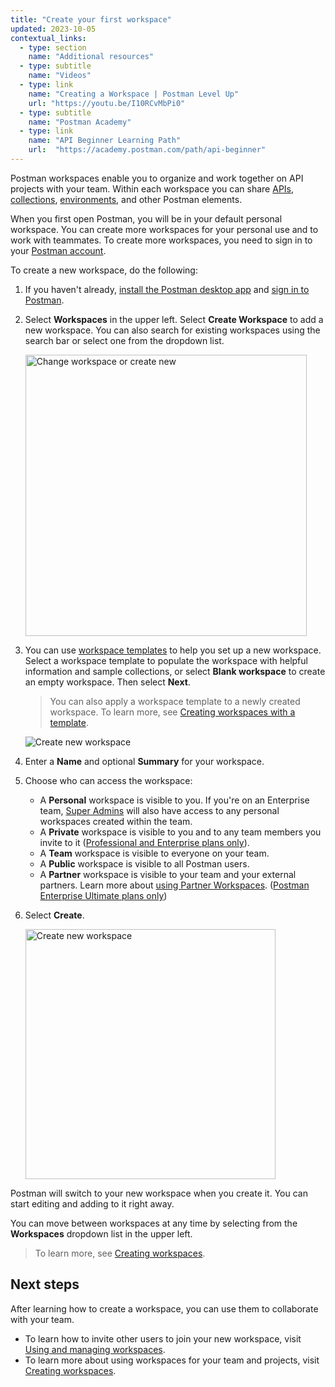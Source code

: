 ```yaml
---
title: "Create your first workspace"
updated: 2023-10-05
contextual_links:
  - type: section
    name: "Additional resources"
  - type: subtitle
    name: "Videos"
  - type: link
    name: "Creating a Workspace | Postman Level Up"
    url: "https://youtu.be/I10RCvMbPi0"
  - type: subtitle
    name: "Postman Academy"
  - type: link
    name: "API Beginner Learning Path"
    url:  "https://academy.postman.com/path/api-beginner"
---
```


Postman workspaces enable you to organize and work together on API projects with your team. Within each workspace you can share [APIs](/docs/designing-and-developing-your-api/creating-an-api/), [collections](/docs/getting-started/first-steps/creating-the-first-collection/), [environments](/docs/sending-requests/managing-environments/), and other Postman elements.

When you first open Postman, you will be in your default personal workspace. You can create more workspaces for your personal use and to work with teammates. To create more workspaces, you need to sign in to your [Postman account](/docs/getting-started/installation/postman-account/).

To create a new workspace, do the following:

1. If you haven't already, [install the Postman desktop app](/docs/getting-started/first-steps/get-postman/) and [sign in to Postman](/docs/getting-started/first-steps/sign-in-to-postman/).
1. Select **Workspaces** in the upper left. Select **Create Workspace** to add a new workspace. You can also search for existing workspaces using the search bar or select one from the dropdown list.

    <img alt="Change workspace or create new" src="https://assets.postman.com/postman-docs/v10/workspace-switcher-v10.1.jpg" width="450px"/>

1. You can use [workspace templates](/docs/collaborating-in-postman/using-workspaces/creating-workspaces/#creating-workspaces-with-a-template) to help you set up a new workspace. Select a workspace template to populate the workspace with helpful information and sample collections, or select **Blank workspace** to create an empty workspace. Then select **Next**.

    > You can also apply a workspace template to a newly created workspace. To learn more, see [Creating workspaces with a template](/docs/collaborating-in-postman/using-workspaces/creating-workspaces/#creating-workspaces-with-a-template).

    <img alt="Create new workspace" src="https://assets.postman.com/postman-docs/v10/create-workspace-and-apply-template-full-screen-v10-2.jpg"/>

1. Enter a **Name** and optional **Summary** for your workspace.
1. Choose who can access the workspace:
    * A **Personal** workspace is visible to you. If you're on an Enterprise team, [Super Admins](/docs/collaborating-in-postman/roles-and-permissions/#team-roles) will also have access to any personal workspaces created within the team.
    * A **Private** workspace is visible to you and to any team members you invite to it ([Professional and Enterprise plans only](https://www.postman.com/pricing)).
    * A **Team** workspace is visible to everyone on your team.
    * A **Public** workspace is visible to all Postman users.
    * A **Partner** workspace is visible to your team and your external partners. Learn more about [using Partner Workspaces](/docs/collaborating-in-postman/using-workspaces/partner-workspaces/). ([Postman Enterprise Ultimate plans only](https://www.postman.com/pricing))
1. Select **Create**.

    <img alt="Create new workspace" src="https://assets.postman.com/postman-docs/v10/create-workspace-v10-3.jpg" width="400px"/>

Postman will switch to your new workspace when you create it. You can start editing and adding to it right away.

You can move between workspaces at any time by selecting from the **Workspaces** dropdown list in the upper left.

> To learn more, see [Creating workspaces](/docs/collaborating-in-postman/using-workspaces/creating-workspaces/).

## Next steps

After learning how to create a workspace, you can use them to collaborate with your team.

* To learn how to invite other users to join your new workspace, visit [Using and managing workspaces](/docs/collaborating-in-postman/using-workspaces/managing-workspaces/#sharing-workspaces).
* To learn more about using workspaces for your team and projects, visit [Creating workspaces](/docs/collaborating-in-postman/using-workspaces/creating-workspaces/).
